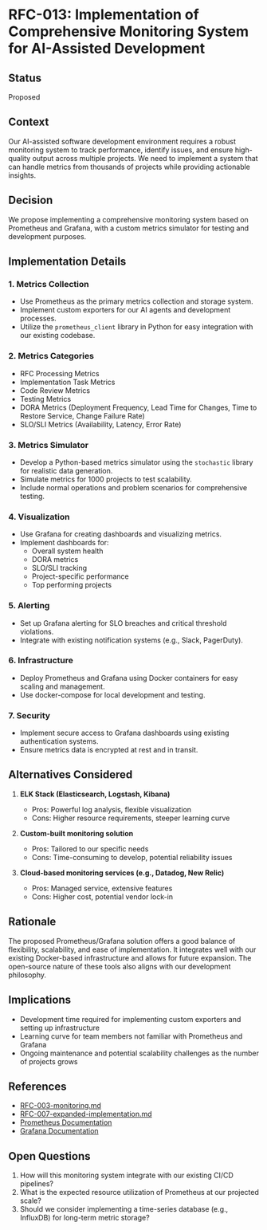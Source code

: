 # RFC-013: Implementation of Comprehensive Monitoring System for AI-Assisted Development

## Status
Proposed

## Context
Our AI-assisted software development environment requires a robust monitoring system to track performance, identify issues, and ensure high-quality output across multiple projects. We need to implement a system that can handle metrics from thousands of projects while providing actionable insights.

## Decision
We propose implementing a comprehensive monitoring system based on Prometheus and Grafana, with a custom metrics simulator for testing and development purposes.

## Implementation Details

### 1. Metrics Collection
- Use Prometheus as the primary metrics collection and storage system.
- Implement custom exporters for our AI agents and development processes.
- Utilize the `prometheus_client` library in Python for easy integration with our existing codebase.

### 2. Metrics Categories
- RFC Processing Metrics
- Implementation Task Metrics
- Code Review Metrics
- Testing Metrics
- DORA Metrics (Deployment Frequency, Lead Time for Changes, Time to Restore Service, Change Failure Rate)
- SLO/SLI Metrics (Availability, Latency, Error Rate)

### 3. Metrics Simulator
- Develop a Python-based metrics simulator using the `stochastic` library for realistic data generation.
- Simulate metrics for 1000 projects to test scalability.
- Include normal operations and problem scenarios for comprehensive testing.

### 4. Visualization
- Use Grafana for creating dashboards and visualizing metrics.
- Implement dashboards for:
  - Overall system health
  - DORA metrics
  - SLO/SLI tracking
  - Project-specific performance
  - Top performing projects

### 5. Alerting
- Set up Grafana alerting for SLO breaches and critical threshold violations.
- Integrate with existing notification systems (e.g., Slack, PagerDuty).

### 6. Infrastructure
- Deploy Prometheus and Grafana using Docker containers for easy scaling and management.
- Use docker-compose for local development and testing.

### 7. Security
- Implement secure access to Grafana dashboards using existing authentication systems.
- Ensure metrics data is encrypted at rest and in transit.

## Alternatives Considered

1. **ELK Stack (Elasticsearch, Logstash, Kibana)**
   - Pros: Powerful log analysis, flexible visualization
   - Cons: Higher resource requirements, steeper learning curve

2. **Custom-built monitoring solution**
   - Pros: Tailored to our specific needs
   - Cons: Time-consuming to develop, potential reliability issues

3. **Cloud-based monitoring services (e.g., Datadog, New Relic)**
   - Pros: Managed service, extensive features
   - Cons: Higher cost, potential vendor lock-in

## Rationale
The proposed Prometheus/Grafana solution offers a good balance of flexibility, scalability, and ease of implementation. It integrates well with our existing Docker-based infrastructure and allows for future expansion. The open-source nature of these tools also aligns with our development philosophy.

## Implications
- Development time required for implementing custom exporters and setting up infrastructure
- Learning curve for team members not familiar with Prometheus and Grafana
- Ongoing maintenance and potential scalability challenges as the number of projects grows

## References
- [RFC-003-monitoring.md](./rfc-003-monitoring.md)
- [RFC-007-expanded-implementation.md](./rfc-007-expanded-implementation.md)
- [Prometheus Documentation](https://prometheus.io/docs/introduction/overview/)
- [Grafana Documentation](https://grafana.com/docs/)

## Open Questions
1. How will this monitoring system integrate with our existing CI/CD pipelines?
2. What is the expected resource utilization of Prometheus at our projected scale?
3. Should we consider implementing a time-series database (e.g., InfluxDB) for long-term metric storage?
